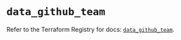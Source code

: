 # `data_github_team`

Refer to the Terraform Registry for docs: [`data_github_team`](https://registry.terraform.io/providers/integrations/github/6.2.0/docs/data-sources/team).
